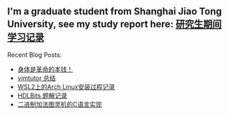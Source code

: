 I'm a graduate student from Shanghai Jiao Tong University, see my study report here: [研究生期间学习记录](https://lcnhk3zfhmzs.feishu.cn/wiki/ElnrwHyd0iiUD0k9V1EcNoEZn1c?from=from_copylink)
---
Recent Blog Posts:
<!-- BLOG-POST-LIST:START -->
- [身体是革命的本钱！](https://salvely.github.io/%E8%BA%AB%E4%BD%93%E6%98%AF%E9%9D%A9%E5%91%BD%E7%9A%84%E6%9C%AC%E9%92%B1/)
- [vimtutor 总结](https://salvely.github.io/vimtutor-%E6%80%BB%E7%BB%93/)
- [WSL2上的Arch Linux安装过程记录](https://salvely.github.io/wsl2%E4%B8%8A%E7%9A%84arch-linux%E5%AE%89%E8%A3%85%E8%BF%87%E7%A8%8B%E8%AE%B0%E5%BD%95/)
- [HDLBits 题解记录](https://salvely.github.io/hdlbits-%E9%A2%98%E8%A7%A3%E8%AE%B0%E5%BD%95/)
- [二进制加法图灵机的C语言实现](https://salvely.github.io/%E4%BA%8C%E8%BF%9B%E5%88%B6%E5%8A%A0%E6%B3%95%E5%9B%BE%E7%81%B5%E6%9C%BA%E7%9A%84c%E8%AF%AD%E8%A8%80%E5%AE%9E%E7%8E%B0/)
<!-- BLOG-POST-LIST:END -->
